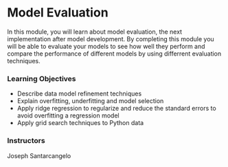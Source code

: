 # Model Evaluation
In this module, you will learn about model evaluation, the next implementation after model development. By completing this module you will be able to evaluate your models to see how well they perform and compare the performance of different models by using differrent evaluation techniques.

### Learning Objectives
- Describe data model refinement techniques
- Explain overfitting, underfitting and model selection
- Apply ridge regression to regularize and reduce the standard errors to avoid overfitting a regression model
- Apply grid search techniques to Python data

### Instructors
Joseph Santarcangelo
